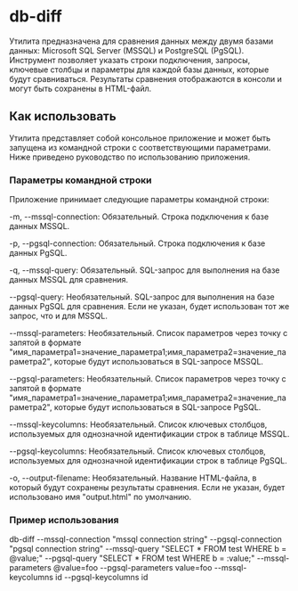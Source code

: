 # db-diff
Утилита предназначена для сравнения данных между двумя базами данных: Microsoft SQL Server (MSSQL) и PostgreSQL (PgSQL). Инструмент позволяет указать строки подключения, запросы, ключевые столбцы и параметры для каждой базы данных, которые будут сравниваться. Результаты сравнения отображаются в консоли и могут быть сохранены в HTML-файл.
## Как использовать
Утилита представляет собой консольное приложение и может быть запущена из командной строки с соответствующими параметрами. Ниже приведено руководство по использованию приложения.
### Параметры командной строки
Приложение принимает следующие параметры командной строки:

-m, --mssql-connection: Обязательный. Строка подключения к базе данных MSSQL.

-p, --pgsql-connection: Обязательный. Строка подключения к базе данных PgSQL.

-q, --mssql-query: Обязательный. SQL-запрос для выполнения на базе данных MSSQL для сравнения.

--pgsql-query: Необязательный. SQL-запрос для выполнения на базе данных PgSQL для сравнения. Если не указан, будет использован тот же запрос, что и для MSSQL.

--mssql-parameters: Необязательный. Список параметров через точку с запятой в формате "имя_параметра1=значение_параметра1;имя_параметра2=значение_параметра2", которые будут использоваться в SQL-запросе MSSQL.

--pgsql-parameters: Необязательный. Список параметров через точку с запятой в формате "имя_параметра1=значение_параметра1;имя_параметра2=значение_параметра2", которые будут использоваться в SQL-запросе PgSQL.

--mssql-keycolumns: Необязательный. Список ключевых столбцов, используемых для однозначной идентификации строк в таблице MSSQL.

--pgsql-keycolumns: Необязательный. Список ключевых столбцов, используемых для однозначной идентификации строк в таблице PgSQL.

-o, --output-filename: Необязательный. Название HTML-файла, в который будут сохранены результаты сравнения. Если не указан, будет использовано имя "output.html" по умолчанию.

### Пример использования

db-diff --mssql-connection "mssql connection string" --pgsql-connection "pgsql connection string" --mssql-query "SELECT * FROM test WHERE b = @value;" --pgsql-query "SELECT * FROM test WHERE b = :value;" --mssql-parameters @value=foo --pgsql-parameters value=foo --mssql-keycolumns id --pgsql-keycolumns id

